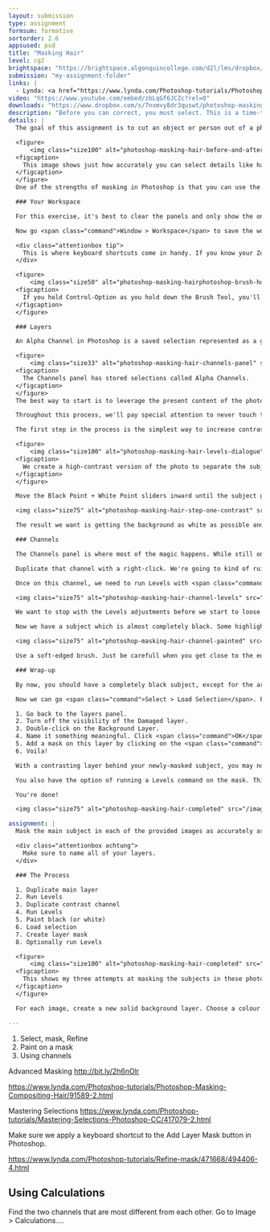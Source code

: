 ```yaml
---
layout: submission
type: assignment
formsum: formative
sortorder: 2.6
appsused: psd
title: "Masking Hair"
level: cg2
brightspace: "https://brightspace.algonquincollege.com/d2l/lms/dropbox/user/folder_submit_files.d2l?db=189262&grpid=0&isprv=0&bp=0&ou=227639"
submission: "my-assignment-folder"
links: |
  - Lynda: <a href="https://www.lynda.com/Photoshop-tutorials/Photoshop-Masking-Compositing-Hair/91589-2.html" target="_blank" title="Illustrator's Pen Tool is so old-school.">Masking Hair</a>
video: "https://www.youtube.com/embed/zbLqGf6JCZc?rel=0"
downloads: "https://www.dropbox.com/s/7nxmvy8dr3quswt/photoshop-masking-hair.zip?dl=1"
description: "Before you can correct, you must select. This is a time-tested saying amongst Photoshop pros. Learning to make accurate selections of complex and detailed objects in Photoshop is a life-long learning process. We'll continue that here."
details: | 
  The goal of this assignment is to cut an object or person out of a photograph, despite very fine detail. A clipping path would be unmanageable and painting with the brush tool is plain 'ol ugly.

  <figure>
      <img class="size100" alt="photoshop-masking-hair-before-and-after" src="/images/photoshop-masking-hair/photoshop-masking-hair-before-and-after.jpg">
  <figcaption>
    This image shows just how accurately you can select details like hair in a photo using this technique.
  </figcaption>
  </figure>
  One of the strengths of masking in Photoshop is that you can use the characteristics of the image to create a mask. By delving into the channels, we can use higher-contrast areas to mask even the most whispy hair.

  ### Your Workspace

  For this exercise, it's best to clear the panels and only show the ones we want. To that end, hit <span class="command">Shift-Tab</span>. All panels disappear except for the Options bar and tools. Now go to the Window menu, then select the Layers, Channels.

  Now go <span class="command">Window > Workspace</span> to save the workspace. Name it Masking. Now every time you wish to do this type of work, simply select this workspace.

  <div class="attentionbox tip">
    This is where keyboard shortcuts come in handy. If you know your Zoom shortcuts, you can zoom in and out to check your work, while in a modal dialog. Hint: ⌘-space is your friend.
  </div>

  <figure>
      <img class="size50" alt="photoshop-masking-hairphotoshop-brush-hud" src="/images/photoshop-masking-hair/photoshop-masking-hairphotoshop-brush-hud.jpg">
  <figcaption>
    If you hold Control-Option as you hold down the Brush Tool, you'll get this handy heads up display of your brush tip.
  </figcaption>
  </figure>

  ### Layers

  An Alpha Channel in Photoshop is a saved selection represented as a greyscale image. In the panel below, what's white on the channel is selected. What's black is deselected. What's grey is a partial selection -- kind of like onion paper. The lighter the colour on the channel, the more it's selected.

  <figure>
      <img class="size33" alt="photoshop-masking-hair-channels-panel" src="/images/photoshop-masking-hair/photoshop-masking-hair-channels-panel.jpg">
  <figcaption>
    The Channels panel has stored selections called Alpha Channels.
  </figcaption>
  </figure>
  The best way to start is to leverage the present content of the photo. We need to increase the contrast of the photo until we end up with the subject in solid white and the background in solid black (or vice-versa). The black and white version will be loaded as a selection which will be used in a mask.

  Throughout this process, we'll pay special attention to never touch the original layer.

  The first step in the process is the simplest way to increase contrast. Simply duplicate the background layer with <span class="command">Option-⌘-J</span>. Name it *High Contrast*. On the new Layer, go <span class="command">⌘-L</span> or <span class="command">Image >Adjustments >Levels</span>.

  <figure>
      <img class="size100" alt="photoshop-masking-hair-levels-dialogue" src="/images/photoshop-masking-hair/photoshop-masking-hair-levels-dialogue.jpg">
  <figcaption>
    We create a high-contrast version of the photo to separate the subject from the background.
  </figcaption>
  </figure>

  Move the Black Point + White Point sliders inward until the subject gets darker. Stop before the background gets dark. We're just trying to punch-up the subject a little. Click <span class="command">OK</span>.

  <img class="size75" alt="photoshop-masking-hair-step-one-contrast" src="/images/photoshop-masking-hair/photoshop-masking-hair-step-one-contrast.jpg">

  The result we want is getting the background as white as possible and her as dark as possible without losing any of the whispy hairs. Note that you can zoom while the Levels dialogue is open.

  ### Channels

  The Channels panel is where most of the magic happens. While still on our new darker layer, go to the Channels panel. Find the channel where the subject has most contrast with the background. The edges are what counts.

  Duplicate that channel with a right-click. We're going to kind of ruin this channel in the process, so let's call it Damaged.

  Once on this channel, we need to run Levels with <span class="command">⌘-L</span>. In this case, we want to be way more extreme. Bring the black + white point sliders in until we get the subject as black as possible.

  <img class="size75" alt="photoshop-masking-hair-channel-levels" src="/images/photoshop-masking-hair/photoshop-masking-hair-channel-levels.jpg">

  We want to stop with the Levels adjustments before we start to loose detail in the whispy hair, so zoom in to check before you accept.

  Now we have a subject which is almost completely black. Some highlights probably still remain. We need to get rid of them. I simply use a big brush and paint with pure black. Make sure you stop before you paint over the whispy edges of the subject. Just fill in the center with black.

  <img class="size75" alt="photoshop-masking-hair-channel-painted" src="/images/photoshop-masking-hair/photoshop-masking-hair-channel-painted.jpg">

  Use a soft-edged brush. Just be carefull when you get close to the edges. You don't want to paint any black on the white background.

  ### Wrap-up

  By now, you should have a completely black subject, except for the areas where you can see through the hair.

  Now we can go <span class="command">Select > Load Selection</span>. From the dialogue, choose your new channel's name. Click <span class="command">OK</span>. You should see marching ants on your canvas.

  1. Go back to the layers panel.
  2. Turn off the visibility of the Damaged layer.
  3. Double-click on the Background Layer.
  4. Name it something meaningful. Click <span class="command">OK</span>.
  5. Add a mask on this layer by clicking on the <span class="command">Add Layer Mask</span> button at the bottom of the Layers panel.
  6. Voila!

  With a contrasting layer behind your newly-masked subject, you may notice that there are some areas of the photo that are transparent and shouldn't be. Simply go to the mask and paint them white.

  You also have the option of running a Levels command on the mask. This can fine-tune it. But be subtle at this point.

  You're done!

  <img class="size75" alt="photoshop-masking-hair-completed" src="/images/photoshop-masking-hair/photoshop-masking-hair-completed.jpg">

assignment: |
  Mask the main subject in each of the provided images as accurately as you can.

  <div class="attentionbox achtung">
    Make sure to name all of your layers.
  </div>

  ### The Process

  1. Duplicate main layer
  2. Run Levels
  3. Duplicate contrast channel
  4. Run Levels
  5. Paint black (or white)
  6. Load selection
  7. Create layer mask
  8. Optionally run Levels

  <figure>
      <img class="size100" alt="photoshop-masking-hair-completed" src="/images/photoshop-masking-hair/photoshop-masking-hair-exercise-completed.jpg">
  <figcaption>
    This shows my three attempts at masking the subjects in these photos.
  </figcaption>
  </figure>

  For each image, create a new solid background layer. Choose a colour that works. Often, a dark colour brings out a halo effect in the hair of our subjects. This masking process does have its limits.

---
```

1. Select, mask, Refine
2. Paint on a mask
3. Using channels

Advanced Masking
http://bit.ly/2h6nOlr

https://www.lynda.com/Photoshop-tutorials/Photoshop-Masking-Compositing-Hair/91589-2.html

Mastering Selections
https://www.lynda.com/Photoshop-tutorials/Mastering-Selections-Photoshop-CC/417079-2.html

Make sure we apply a keyboard shortcut to the Add Layer Mask button in Photoshop.

https://www.lynda.com/Photoshop-tutorials/Refine-mask/471668/494406-4.html

  ## Using Calculations

  Find the two channels that are most different from each other. Go to <span class="command">Image > Calculations...</span>.

